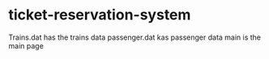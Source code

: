# ticket-reservation-system
Trains.dat has the trains data
passenger.dat kas passenger data
main is the main page
